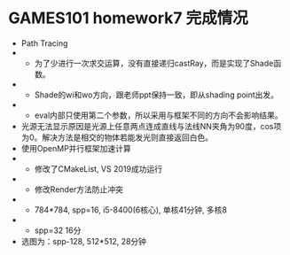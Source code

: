 # GAMES101 homework7 完成情况
* Path Tracing
* * 为了少进行一次求交运算，没有直接递归castRay，而是实现了Shade函数。
* * Shade的wi和wo方向，跟老师ppt保持一致，即从shading point出发。
* * eval内部只使用第二个参数，所以采用与框架不同的方向不会影响结果。
* 光源无法显示原因是光源上任意两点连成直线与法线NN夹角为90度，cos项为0。解决方法是相交的物体若能发光则直接返回白色。
* 使用OpenMP并行框架加速计算
* * 修改了CMakeList, VS 2019成功运行
* * 修改Render方法防止冲突
* * 784*784, spp=16, i5-8400(6核心), 单核41分钟, 多核8
* * spp=32 16分
* 选图为：spp-128, 512*512, 28分钟
